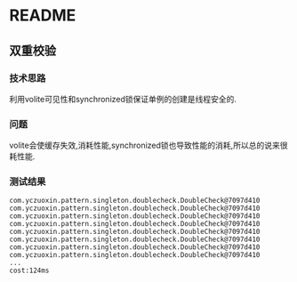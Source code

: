 # README

## 双重校验

### 技术思路

利用volite可见性和synchronized锁保证单例的创建是线程安全的.

### 问题

volite会使缓存失效,消耗性能,synchronized锁也导致性能的消耗,所以总的说来很耗性能.

### 测试结果

```properties
com.yczuoxin.pattern.singleton.doublecheck.DoubleCheck@7097d410
com.yczuoxin.pattern.singleton.doublecheck.DoubleCheck@7097d410
com.yczuoxin.pattern.singleton.doublecheck.DoubleCheck@7097d410
com.yczuoxin.pattern.singleton.doublecheck.DoubleCheck@7097d410
com.yczuoxin.pattern.singleton.doublecheck.DoubleCheck@7097d410
com.yczuoxin.pattern.singleton.doublecheck.DoubleCheck@7097d410
com.yczuoxin.pattern.singleton.doublecheck.DoubleCheck@7097d410
com.yczuoxin.pattern.singleton.doublecheck.DoubleCheck@7097d410
...
cost:124ms
```

